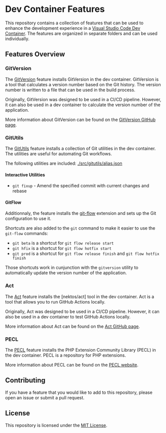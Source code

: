 # Dev Container Features

This repository contains a collection of features that can be used to enhance the development experience in a [Visual Studio Code Dev Container](https://code.visualstudio.com/docs/remote/containers). The features are organized in separate folders and can be used individually.

## Features Overview

### GitVersion

The [GitVersion](./src/gitversion/) feature installs GitVersion in the dev container. GitVersion is a tool that calculates a version number based on the Git history. The version number is written to a file that can be used in the build process.

Originally, GitVersion was designed to be used in a CI/CD pipeline. However, it can also be used in a dev container to calculate the version number of the application.

More information about GitVersion can be found on the [GitVersion GitHub page](https://github.com/GitTools/GitVersion).

### GitUtils

The [GitUtils](./src/gitutils/) feature installs a collection of Git utilities in the dev container. The utilities are useful for automating Git workflows.

The following utilities are included: [./src/gitutils/alias.json](./src/gitutils/alias.json)

#### Interactive Utilities

- `git fixup` - Amend the specified commit with current changes and rebase

#### GitFlow

Additionnaly, the feature installs the [git-flow](https:://github.com/nvie/gitflow) extension and sets up the Git configuration to use it.

Shortcuts are also added to the `git` command to make it easier to use the `git-flow` commands:

- `git beta` is a shortcut for `git flow release start`
- `git hfix` is a shortcut for `git flow hotfix start`
- `git prod` is a shortcut for `git flow release finish` and `git flow hotfix finish`

Those shortcuts work in cunjunction with the `gitversion` utility to automatically update the version number of the application.

### Act

The [Act](./src/act/) feature installs the [nektos/act] tool in the dev container. Act is a tool that allows you to run GitHub Actions locally.

Originally, Act was designed to be used in a CI/CD pipeline. However, it can also be used in a dev container to test GitHub Actions locally.

More information about Act can be found on the [Act GitHub page](https://github.com/nektos/act).

### PECL

The [PECL](./src/pecl/) feature installs the PHP Extension Community Library (PECL) in the dev container. PECL is a repository for PHP extensions.

More information about PECL can be found on the [PECL website](https://pecl.php.net/).

## Contributing

If you have a feature that you would like to add to this repository, please open an issue or submit a pull request.

## License

This repository is licensed under the [MIT License](./LICENSE).
